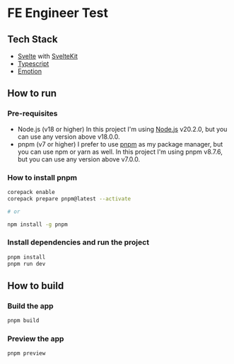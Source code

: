 # FE Engineer Test

## Tech Stack
- [Svelte](https://svelte.dev/) with [SvelteKit](https://kit.svelte.dev/)
- [Typescript](https://www.typescriptlang.org/)
- [Emotion](https://emotion.sh/docs/introduction)

## How to run

### Pre-requisites
- Node.js (v18 or higher) In this project I'm using [Node.js](https://nodejs.org/en/) v20.2.0, but you can use any version above v18.0.0.
- pnpm (v7 or higher) I prefer to use [pnpm](https://pnpm.io/) as my package manager, but you can use npm or yarn as well. In this project I'm using pnpm v8.7.6, but you can use any version above v7.0.0.

### How to install pnpm
```bash
corepack enable
corepack prepare pnpm@latest --activate

# or

npm install -g pnpm
```

### Install dependencies and run the project

```bash
pnpm install
pnpm run dev
```

## How to build

### Build the app
```bash
pnpm build
```

### Preview the app
```bash
pnpm preview
```
